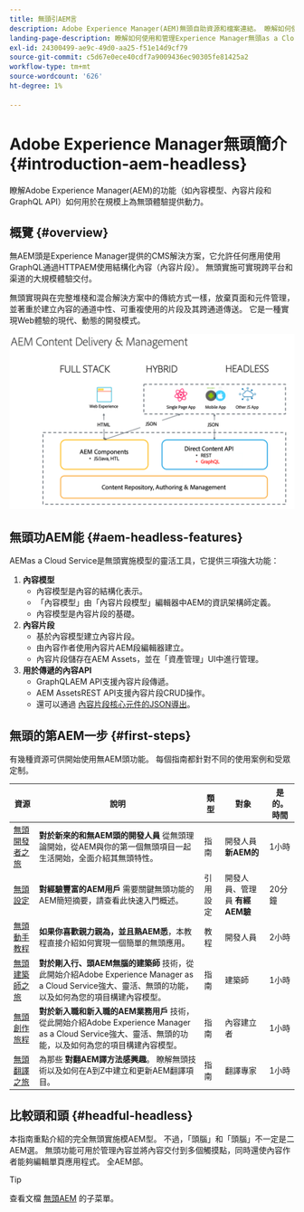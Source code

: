 ```yaml
---
title: 無頭引AEM言
description: Adobe Experience Manager(AEM)無頭自助資源和檔案連結。 瞭解如何使用內容模型、內容片段和GraphQL API等功能為無頭體驗提供動AEM力。
landing-page-description: 瞭解如何使用和管理Experience Manager無頭as a Cloud Service。
exl-id: 24300499-ae9c-49d0-aa25-f51e14d9cf79
source-git-commit: c5d67e0ece40cdf7a9009436ec90305fe81425a2
workflow-type: tm+mt
source-wordcount: '626'
ht-degree: 1%

---
```



# Adobe Experience Manager無頭簡介  {#introduction-aem-headless}

瞭解Adobe Experience Manager(AEM)的功能（如內容模型、內容片段和GraphQL API）如何用於在規模上為無頭體驗提供動力。

## 概覽 {#overview}

無AEM頭是Experience Manager提供的CMS解決方案，它允許任何應用使用GraphQL通過HTTPAEM使用結構化內容（內容片段）。 無頭實施可實現跨平台和渠道的大規模體驗交付。

無頭實現與在完整堆棧和混合解決方案中的傳統方式一樣，放棄頁面和元件管理，並著重於建立內容的通道中性、可重複使用的片段及其跨通道傳送。 它是一種實現Web體驗的現代、動態的開發模式。

![實AEM施模式](assets/aem-implementation-models.png)

## 無頭功AEM能 {#aem-headless-features}

AEMas a Cloud Service是無頭實施模型的靈活工具，它提供三項強大功能：

1. **內容模型**
   * 內容模型是內容的結構化表示。
   * 「內容模型」由「內容片段模型」編輯器中AEM的資訊架構師定義。
   * 內容模型是內容片段的基礎。
1. **內容片段**
   * 基於內容模型建立內容片段。
   * 由內容作者使用內容片AEM段編輯器建立。
   * 內容片段儲存在AEM Assets，並在「資產管理」UI中進行管理。
1. **用於傳遞的內容API**
   * GraphQLAEM API支援內容片段傳遞。
   * AEM AssetsREST API支援內容片段CRUD操作。
   * 還可以通過 [內容片段核心元件的JSON導出](https://experienceleague.adobe.com/docs/experience-manager-core-components/using/components/content-fragment-component.html)。

## 無頭的第AEM一步 {#first-steps}

有幾種資源可供開始使用無AEM頭功能。 每個指南都針對不同的使用案例和受眾定制。

| 資源 | 說明 | 類型 | 對象 | 是的。 時間 |
|---|---|---|---|---|
| [無頭開發者之旅](/help/journey-headless/developer/overview.md) | **對於新來的和無AEM頭的開發人員** 從無頭理論開始，從AEM與你的第一個無頭項目一起生活開始，全面介紹其無頭特性。 | 指南 | 開發人員 **新AEM的** | 1小時 |
| [無頭設定](/help/headless/setup/introduction.md) | **對經驗豐富的AEM用戶** 需要關鍵無頭功能的AEM簡短摘要，請查看此快速入門概述。 | 引用設定 | 開發人員、管理員 **有經AEM驗** | 20分鐘 |
| [無頭動手教程](https://experienceleague.adobe.com/docs/experience-manager-learn/getting-started-with-aem-headless/graphql/multi-step/overview.html) | **如果你喜歡親力親為，並且熟AEM悉**，本教程直接介紹如何實現一個簡單的無頭應用。 | 教程 | 開發人員 | 2小時 |
| [無頭建築師之旅](/help/journey-headless/architect/overview.md) | **對於剛入行、頭AEM無腦的建築師** 技術，從此開始介紹Adobe Experience Manager as a Cloud Service強大、靈活、無頭的功能，以及如何為您的項目構建內容模型。 | 指南 | 建築師 | 1小時 |
| [無頭創作旅程](/help/journey-headless/author/overview.md) | **對於新入職和新入職的AEM業務用戶** 技術，從此開始介紹Adobe Experience Manager as a Cloud Service強大、靈活、無頭的功能，以及如何為您的項目構建內容模型。 | 指南 | 內容建立者 | 1小時 |
| [無頭翻譯之旅](/help/journey-headless/translation/overview.md) | 為那些 **對翻AEM譯方法感興趣**。 瞭解無頭技術以及如何在A到Z中建立和更新AEM翻譯項目。 | 指南 | 翻譯專家 | 1小時 |

## 比較頭和頭 {#headful-headless}

本指南重點介紹的完全無頭實施模AEM型。 不過，「頭腦」和「頭腦」不一定是二AEM選。 無頭功能可用於管理內容並將內容交付到多個觸摸點，同時還使內容作者能夠編輯單頁應用程式。 全AEM部。

>[!TIP]
>
>查看文檔 [無頭AEM](/help/implementing/developing/headful-headless.md) 的子菜單。